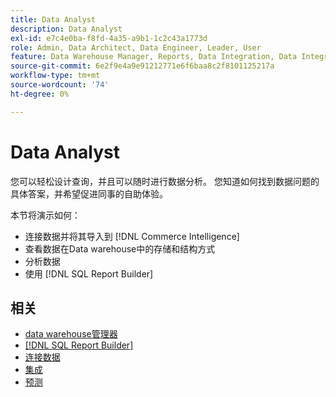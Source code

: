 ```yaml
---
title: Data Analyst
description: Data Analyst
exl-id: e7c4e0ba-f8fd-4a35-a9b1-1c2c43a1773d
role: Admin, Data Architect, Data Engineer, Leader, User
feature: Data Warehouse Manager, Reports, Data Integration, Data Integration
source-git-commit: 6e2f9e4a9e91212771e6f6baa8c2f8101125217a
workflow-type: tm+mt
source-wordcount: '74'
ht-degree: 0%

---
```


# Data Analyst

您可以轻松设计查询，并且可以随时进行数据分析。 您知道如何找到数据问题的具体答案，并希望促进同事的自助体验。

本节将演示如何：
* 连接数据并将其导入到 [!DNL Commerce Intelligence]
* 查看数据在Data warehouse中的存储和结构方式
* 分析数据
* 使用 [!DNL SQL Report Builder]

## 相关

* [data warehouse管理器](../mbi/data-analyst/data-warehouse-mgr/tour-dwm.md)
* [[!DNL SQL Report Builder]](data-analyst/dev-reports/sql-rpt-bldr.md)
* [连接数据](../mbi/data-analyst/importing-data/connecting-data/connecting-data.md)
* [集成](../mbi/data-analyst/importing-data/integrations/magento.md)
* [预测](../mbi/data-analyst/analysis/forecasting.md)
